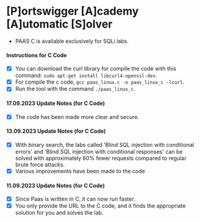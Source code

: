  # [P]ortswigger [A]cademy [A]utomatic [S]olver
 - PAAS C is available exclusively for SQLi labs.

#### Instructions for C Code
 - [x] You can download the curl library for compile the code with this command: `sudo apt-get install libcurl4-openssl-dev`.
 - [x] For compile the c code, `gcc paas_linux.c -o paas_linux_c -lcurl`.
 - [x] Run the tool with the command `./paas_linux_c`.

#### 17.09.2023 Update Notes (for C Code)
- [x] The code has been made more clear and secure.

#### 13.09.2023 Update Notes (for C Code)
- [x] With binary search, the labs called 'Blind SQL injection with conditional errors' and 'Blind SQL injection with conditional responses' can be solved with approximately 60% fewer requests compared to regular brute force attacks.
- [x] Various improvements have been made to the code

#### 11.09.2023 Update Notes (for C Code)
- [x] Since Paas is written in C, it can now run faster.
- [x] You only provide the URL to the C code, and it finds the appropriate solution for you and solves the lab.
